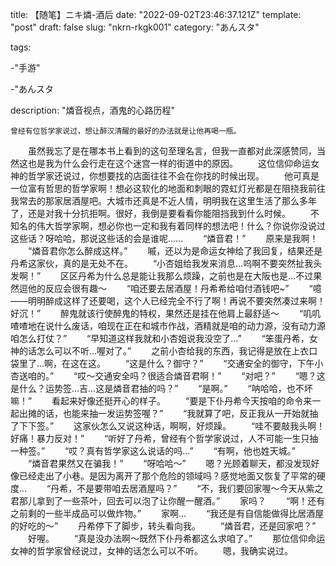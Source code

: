 title: 【随笔】ニキ燐-酒后
date: "2022-09-02T23:46:37.121Z"
template: "post"
draft: false
slug: "nkrn-rkgk001"
category: "あんスタ"

tags:

-"手游"

-"あんスタ


description: "燐音视点，酒鬼的心路历程"

    曾经有位哲学家说过，想让醉汉清醒的最好的办法就是让他再喝一瓶。
　　虽然我忘了是在哪本书上看到的这句至理名言，但我一直都对此深感赞同，当然这也是我为什么会行走在这个迷宫一样的街道中的原因。
　　这位信仰命运女神的哲学家还说过，你想要找的店面往往不会在你找的时候出现。
　　他可真是一位富有哲思的哲学家啊！想必这软化的地面和刺眼的霓虹灯光都是在阻挠我前往我常去的那家居酒屋吧。大城市还真是不近人情，明明我在这里生活了那么多年了，还是对我十分抗拒啊。很好，我倒是要看看你能阻挡我到什么时候。
　　不知名的伟大哲学家啊，想必你也一定和我有着同样的想法吧！什么？你说你没说过这些话？呀哈哈，那说这些话的会是谁呢……
　　“燐音君！”
　　原来是我啊！
　　“燐音君你怎么醉成这样。”
　　嘁，还以为是命运女神给了我回复，结果还是丹希这家伙，真的是无处不在。
　　“小杏姐给我发来消息…呜啊不要突然扯我头发啊！”
　　区区丹希为什么总是能让我那么烦躁，之前也是在大阪也是…不过果然逗他的反应会很有趣～
　　“咱还要去居酒屋！丹希希给咱付酒钱吧~”
　　“噫——明明醉成这样了还要喝，这个人已经完全不行了啊！再说不要突然凑过来啊！好沉！”
　　醉鬼就该行使醉鬼的特权，果然还是挂在他肩上最舒适～
　　“叽叽喳喳地在说什么废话，咱现在正在和城市作战，酒精就是咱的动力源，没有动力源咱怎么打仗？”
　　“早知道这样我就和小杏姐说我没空了…”
　　“笨蛋丹希，女神的话怎么可以不听…喔对了。”
　　之前小杏给我的东西，我记得是放在上衣口袋里了…啊，在这在这。
　　“这是什么？御守？”
　　“交通安全的御守，下午小杏送咱的。”
　　“哎～交通安全吗？很适合燐音君啊！”
　　“对吧？”
　　“嗯？这是什么？运势签…吉…这是燐音君抽的吗？”
　　“是啊。”
　　“呐哈哈，也不坏嘛！”
　　看起来好像还挺开心的样子。
　　“要是下仆丹希今天按咱的命令来一起出摊的话，也能来抽一发运势签喔？”
　　“我就算了吧，反正我从一开始就抽了下下签。”
　　这家伙怎么又说这种话，啊啊，好烦躁。
　　“哇不要敲我头啊！好痛！暴力反对！”
　　“听好了丹希，曾经有个哲学家说过，人不可能一生只抽一种签。”
　　“哎？真有哲学家这么说话的吗…”
　　“有啊，他也姓天城。”
　　“燐音君果然又在骗我！”
　　“呀哈哈～”
　　嗯？光顾着聊天，都没发现好像已经走出了小巷。是因为离开了那个危险的领域吗？感觉地面又恢复了平常的硬度…
　　“丹希，不是要带咱去居酒屋吗？”
　　“不，我们要回家喔～今天从紫之君那儿拿到了一些茶叶，回去可以泡了让你醒一醒酒。”
　　家吗？
　　“啊！还有之前剩的一些半成品可以做炸物。”
　　家啊…
　　“我还是有自信能做得比居酒屋的好吃的～”
　　丹希停下了脚步，转头看向我。
　　“燐音君，还是回家吧？”
　　好喔。
　　“真是没办法啊～既然下仆丹希都这么求咱了。”
　　那位信仰命运女神的哲学家曾经说过，女神的话怎么可以不听。
　　嗯，我确实说过。
